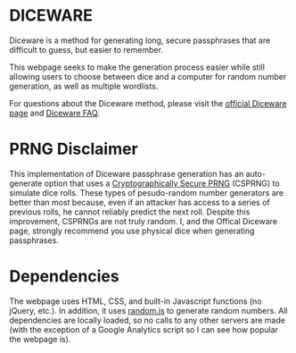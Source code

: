 # DICEWARE

Diceware is a method for generating long, secure passphrases that are difficult to guess, but easier to remember.

This webpage seeks to make the generation process easier while still allowing users to choose between dice and a computer for random number generation, as well as multiple wordlists.

For questions about the Diceware method, please visit the [official Diceware page](http://diceawre.com) and [Diceware FAQ](http://world.std.com/%7Ereinhold/dicewarefaq.html).

# PRNG Disclaimer

This implementation of Diceware passphrase generation has an auto-generate option that uses a [Cryptographically Secure PRNG](https://en.wikipedia.org/wiki/Cryptographically_secure_pseudorandom_number_generator) (CSPRNG) to simulate dice rolls. These types of pesudo-random number generators are better than most because, even if an attacker has access to a series of previous rolls, he cannot reliably predict the next roll. Despite this improvement, CSPRNGs are not truly random. I, and the Offical Diceware page, strongly recommend you use physical dice when generating passphrases.

# Dependencies

The webpage uses HTML, CSS, and built-in Javascript functions (no jQuery, etc.). In addition, it uses [random.js](https://github.com/ckknight/random-js) to generate random numbers. All dependencies are locally loaded, so no calls to any other servers are made (with the exception of a Google Analytics script so I can see how popular the webpage is).
